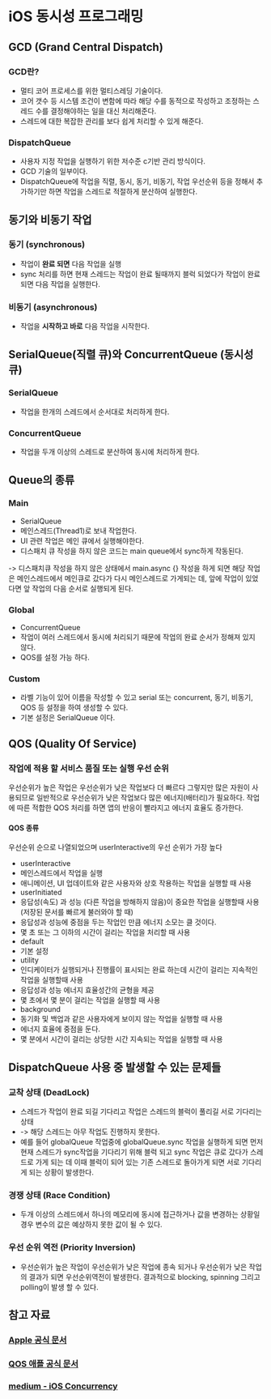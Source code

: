 # iOS 동시성 프로그래밍

## GCD (Grand Central Dispatch)

### GCD란?

- 멀티 코어 프로세스를 위한 멀티스레딩 기술이다.
- 코어 갯수 등 시스템 조건이 변함에 따라 해당 수를 동적으로 작성하고 조정하는 스레드 수를 결정해야하는 일을 대신 처리해준다.
- 스레드에 대한 복잡한 관리를 보다 쉽게 처리할 수 있게 해준다.

### DispatchQueue

- 사용자 지정 작업을 실행하기 위한 저수준 c기반 관리 방식이다.
- GCD 기술의 일부이다.
- DispatchQueue에 작업을 직렬, 동시, 동기, 비동기, 작업 우선순위 등을 정해서 추가하기만 하면 작업을 스레드로 적절하게 분산하여 실행한다.

## 동기와 비동기 작업

### 동기 (synchronous)

- 작업이 **완료 되면** 다음 작업을 실행
 - sync 처리를 하면 현재 스레드는 작업이 완료 될때까지 블럭 되었다가 작업이 완료 되면 다음 작업을 실행한다.

### 비동기 (asynchronous)

- 작업을 **시작하고 바로** 다음 작업을 시작한다.

## SerialQueue(직렬 큐)와 ConcurrentQueue (동시성 큐)
### SerialQueue

- 작업을 한개의 스레드에서 순서대로 처리하게 한다.

### ConcurrentQueue

- 작업을 두개 이상의 스레드로 분산하여 동시에 처리하게 한다.

## Queue의 종류

### Main
- SerialQueue
- 메인스레드(Thread1)로 보내 작업한다.
- UI 관련 작업은 메인 큐에서 실행해야한다.
- 디스패치 큐 작성을 하지 않은 코드는 main queue에서 sync하게 작동된다. 

-> 디스패치큐 작성을 하지 않은 상태에서 main.async {} 작성을 하게 되면 해당 작업은 메인스레드에서 메인큐로 갔다가 다시 메인스레드로 가게되는 데, 앞에 작업이 있었다면 앞 작업의 다음 순서로 실행되게 된다.

### Global
- ConcurrentQueue
- 작업이 여러 스레드에서 동시에 처리되기 때문에 작업의 완료 순서가 정해져 있지 않다.
- QOS를 설정 가능 하다.

### Custom
- 라벨 기능이 있어 이름을 작성할 수 있고 serial 또는 concurrent, 동기, 비동기, QOS 등 설정을 하여 생성할 수 있다.
 - 기본 설정은 SerialQueue 이다.

## QOS (Quality Of Service)
### 작업에 적용 할 서비스 품질 또는 실행 우선 순위

우선순위가 높은 작업은 우선순위가 낮은 작업보다 더 빠르다 그렇지만 많은 자원이 사용되므로 일반적으로 우선순위가 낮은 작업보다 많은 에너지(배터리)가 필요하다. 작업에 따른 적합한 QOS 처리를 하면 앱의 반응이 빨라지고 에너지 효율도 증가한다.

#### QOS 종류

우선순위 순으로 나열되었으며 userInteractive의 우선 순위가 가장 높다

- userInteractive
 - 메인스레드에서 작업을 실행
 - 애니메이션, UI 업데이트와 같은 사용자와 상호 작용하는 작업을 실행할 때 사용
- userInitiated
 - 응답성(속도) 과 성능 (다른 작업을 방해하지 않음)이 중요한 작업을 실행할때 사용 (저장된 문서를 빠르게 불러와야 할 때)
 - 응답성과 성능에 중점을 두는 작업인 만큼 에너지 소모는 클 것이다.
 - 몇 초 또는 그 이하의 시간이 걸리는 작업을 처리할 때 사용
- default
 - 기본 설정 
- utility
 - 인디케이터가 실행되거나 진행률이 표시되는 완료 하는데 시간이 걸리는 지속적인 작업을 실행할때 사용
 - 응답성과 성능 에너지 효율성간의 균형을 제공
 - 몇 초에서 몇 분이 걸리는 작업을 실행할 때 사용
- background
 - 동기화 및 백업과 같은 사용자에게 보이지 않는 작업을 실행할 때 사용
 - 에너지 효율에 중점을 둔다.
 - 몇 분에서 시간이 걸리는 상당한 시간 지속되는 작업을 실행할 때 사용
 
## DispatchQueue 사용 중 발생할 수 있는 문제들

### 교착 상태 (DeadLock)
- 스레드가 작업이 완료 되길 기다리고 작업은 스레드의 블럭이 풀리길 서로 기다리는 상태
 - -> 해당 스레드는 아무 작업도 진행하지 못한다.
- 예를 들어 globalQueue 작업중에 globalQueue.sync 작업을 실행하게 되면 먼저 현재 스레드가 sync작업을 기다리기 위해 블럭 되고 sync 작업은 큐로 갔다가 스레드로 가게 되는 데 이때 블럭이 되어 있는 기존 스레드로 돌아가게 되면 서로 기다리게 되는 상황이 발생한다.

### 경쟁 상태 (Race Condition)
- 두개 이상의 스레드에서 하나의 메모리에 동시에 접근하거나 값을 변경하는 상황일 경우 변수의 값은 예상하지 못한 값이 될 수 있다.

### 우선 순위 역전 (Priority Inversion)
- 우선순위가 높은 작업이 우선순위가 낮은 작업에 종속 되거나 우선순위가 낮은 작업의 결과가 되면 우선순위역전이 발생한다. 결과적으로 blocking, spinning 그리고 polling이 발생 할 수 있다. 
 
## 참고 자료
### [Apple 공식 문서](https://developer.apple.com/library/archive/documentation/General/Conceptual/ConcurrencyProgrammingGuide/ConcurrencyandApplicationDesign/ConcurrencyandApplicationDesign.html#//apple_ref/doc/uid/TP40008091-CH100-SW1)

### [QOS 애플 공식 문서](https://developer.apple.com/library/archive/documentation/Performance/Conceptual/EnergyGuide-iOS/PrioritizeWorkWithQoS.html)

### [medium - iOS Concurrency](https://medium.com/@chetan15aga/ios-concurrency-underlying-truth-1021a0bb2a98)